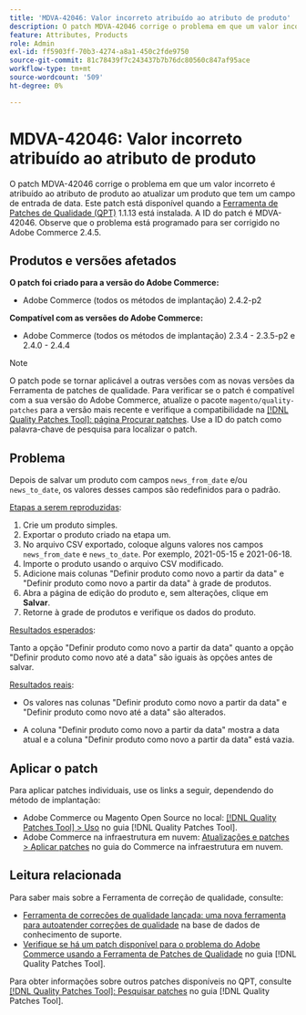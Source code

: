 ```yaml
---
title: 'MDVA-42046: Valor incorreto atribuído ao atributo de produto'
description: O patch MDVA-42046 corrige o problema em que um valor incorreto é atribuído ao atributo de produto ao atualizar um produto que tem um campo de entrada de data. Este patch está disponível quando a [Ferramenta de correções de qualidade (QPT)](https://experienceleague.adobe.com/en/docs/commerce-knowledge-base/kb/announcements/commerce-announcements/magento-quality-patches-released-new-tool-to-self-serve-quality-patches) 1.1.13 está instalada. A ID do patch é MDVA-42046. Observe que o problema está programado para ser corrigido no Adobe Commerce 2.4.5.
feature: Attributes, Products
role: Admin
exl-id: ff5903ff-70b3-4274-a8a1-450c2fde9750
source-git-commit: 81c78439f7c243437b7b76dc80560c847af95ace
workflow-type: tm+mt
source-wordcount: '509'
ht-degree: 0%

---
```


# MDVA-42046: Valor incorreto atribuído ao atributo de produto

O patch MDVA-42046 corrige o problema em que um valor incorreto é atribuído ao atributo de produto ao atualizar um produto que tem um campo de entrada de data. Este patch está disponível quando a [Ferramenta de Patches de Qualidade (QPT)](https://experienceleague.adobe.com/en/docs/commerce-knowledge-base/kb/announcements/commerce-announcements/magento-quality-patches-released-new-tool-to-self-serve-quality-patches) 1.1.13 está instalada. A ID do patch é MDVA-42046. Observe que o problema está programado para ser corrigido no Adobe Commerce 2.4.5.

## Produtos e versões afetados

**O patch foi criado para a versão do Adobe Commerce:**

* Adobe Commerce (todos os métodos de implantação) 2.4.2-p2

**Compatível com as versões do Adobe Commerce:**

* Adobe Commerce (todos os métodos de implantação) 2.3.4 - 2.3.5-p2 e 2.4.0 - 2.4.4

>[!NOTE]
>
>O patch pode se tornar aplicável a outras versões com as novas versões da Ferramenta de patches de qualidade. Para verificar se o patch é compatível com a sua versão do Adobe Commerce, atualize o pacote `magento/quality-patches` para a versão mais recente e verifique a compatibilidade na [[!DNL Quality Patches Tool]: página Procurar patches](https://experienceleague.adobe.com/en/docs/commerce-knowledge-base/kb/announcements/commerce-announcements/magento-quality-patches-released-new-tool-to-self-serve-quality-patches). Use a ID do patch como palavra-chave de pesquisa para localizar o patch.

## Problema

Depois de salvar um produto com campos `news_from_date` e/ou `news_to_date`, os valores desses campos são redefinidos para o padrão.

<u>Etapas a serem reproduzidas</u>:

1. Crie um produto simples.
1. Exportar o produto criado na etapa um.
1. No arquivo CSV exportado, coloque alguns valores nos campos `news_from_date` e `news_to_date`. Por exemplo, 2021-05-15 e 2021-06-18.
1. Importe o produto usando o arquivo CSV modificado.
1. Adicione mais colunas &quot;Definir produto como novo a partir da data&quot; e &quot;Definir produto como novo a partir da data&quot; à grade de produtos.
1. Abra a página de edição do produto e, sem alterações, clique em **Salvar**.
1. Retorne à grade de produtos e verifique os dados do produto.

<u>Resultados esperados</u>:

Tanto a opção &quot;Definir produto como novo a partir da data&quot; quanto a opção &quot;Definir produto como novo até a data&quot; são iguais às opções antes de salvar.

<u>Resultados reais</u>:

* Os valores nas colunas &quot;Definir produto como novo a partir da data&quot; e &quot;Definir produto como novo até a data&quot; são alterados.

* A coluna &quot;Definir produto como novo a partir da data&quot; mostra a data atual e a coluna &quot;Definir produto como novo a partir da data&quot; está vazia.

## Aplicar o patch

Para aplicar patches individuais, use os links a seguir, dependendo do método de implantação:

* Adobe Commerce ou Magento Open Source no local: [[!DNL Quality Patches Tool] > Uso](/help/tools/quality-patches-tool/usage.md) no guia [!DNL Quality Patches Tool].
* Adobe Commerce na infraestrutura em nuvem: [Atualizações e patches > Aplicar patches](https://experienceleague.adobe.com/docs/commerce-cloud-service/user-guide/develop/upgrade/apply-patches.html) no guia do Commerce na infraestrutura em nuvem.

## Leitura relacionada

Para saber mais sobre a Ferramenta de correção de qualidade, consulte:

* [Ferramenta de correções de qualidade lançada: uma nova ferramenta para autoatender correções de qualidade](https://experienceleague.adobe.com/en/docs/commerce-knowledge-base/kb/announcements/commerce-announcements/magento-quality-patches-released-new-tool-to-self-serve-quality-patches) na base de dados de conhecimento de suporte.
* [Verifique se há um patch disponível para o problema do Adobe Commerce usando a Ferramenta de Patches de Qualidade](/help/tools/quality-patches-tool/patches-available-in-qpt/check-patch-for-magento-issue-with-magento-quality-patches.md) no guia [!DNL Quality Patches Tool].

Para obter informações sobre outros patches disponíveis no QPT, consulte [[!DNL Quality Patches Tool]: Pesquisar patches](https://experienceleague.adobe.com/tools/commerce-quality-patches/index.html) no guia [!DNL Quality Patches Tool].
